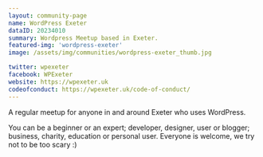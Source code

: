 ```yaml
---
layout: community-page
name: WordPress Exeter
dataID: 20234010
summary: Wordpress Meetup based in Exeter.
featured-img: 'wordpress-exeter'
image: /assets/img/communities/wordpress-exeter_thumb.jpg

twitter: wpexeter
facebook: WPExeter
website: https://wpexeter.uk
codeofconduct: https://wpexeter.uk/code-of-conduct/
---
```

A regular meetup for anyone in and around Exeter who uses WordPress.

You can be a beginner or an expert; developer, designer, user or blogger;
business, charity, education or personal user. Everyone is welcome, we try not
to be too scary :)
